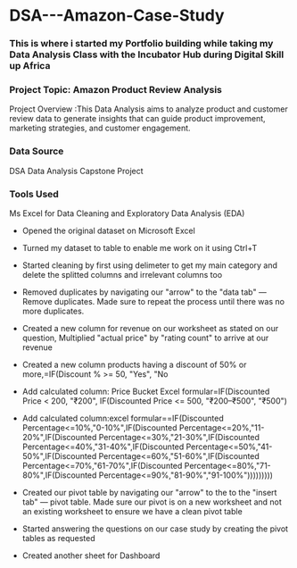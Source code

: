 # DSA---Amazon-Case-Study
### This is where i started my Portfolio building while taking my Data Analysis Class with the Incubator Hub during Digital Skill up Africa
### Project Topic: Amazon Product Review Analysis
Project Overview :This Data Analysis aims to analyze product and customer review data to generate insights that can guide product improvement, marketing strategies, and customer engagement.
### Data Source 
DSA Data Analysis Capstone Project 
### Tools Used
Ms Excel for Data Cleaning and Exploratory Data Analysis (EDA) 
- Opened the original dataset on Microsoft Excel

- Turned my dataset to table to enable me work on it using Ctrl+T

- Started cleaning by first using delimeter to get my main category and delete the splitted columns and irrelevant columns too

- Removed duplicates by navigating our "arrow" to the "data tab" — Remove duplicates. Made sure to repeat the process until there was no more duplicates. 

- Created a new column for revenue on our worksheet as stated on our question, Multiplied "actual price" by "rating count" to arrive at our revenue

- Created a new column products having a discount of 50% or more,=IF(Discount % >= 50, "Yes", "No

- Add calculated column: Price Bucket Excel formular=IF(Discounted Price < 200, "₹200", IF(Discounted Price <= 500, "₹200–₹500", "₹500")

- Add calculated column:excel formular==IF(Discounted Percentage<=10%,"0-10%",IF(Discounted Percentage<=20%,"11-20%",IF(Discounted Percentage<=30%,"21-30%",IF(Discounted 
Percentage<=40%,"31-40%",IF(Discounted Percentage<=50%,"41-50%",IF(Discounted Percentage<=60%,"51-60%",IF(Discounted Percentage<=70%,"61-70%",IF(Discounted Percentage<=80%,"71-80%",IF(Discounted Percentage<=90%,"81-90%","91-100%")))))))))

- Created our pivot table by navigating our "arrow" to the to the "insert tab" — pivot table. Made sure our pivot is on a new worksheet and not an existing worksheet to ensure we have a clean pivot table

- Started answering the questions on our case study by creating the pivot tables as requested

- Created another sheet for Dashboard
